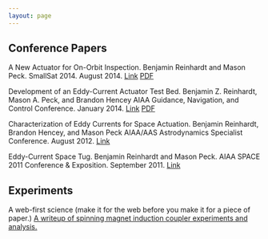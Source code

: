```yaml
---
layout: page
---
```


Conference Papers
-----

A New Actuator for On-Orbit Inspection.
Benjamin Reinhardt and Mason Peck.
SmallSat 2014. August 2014. [Link][2dInspect] [PDF](./smallsat2014.pdf)

Development of an Eddy-Current Actuator Test Bed.
Benjamin Z. Reinhardt, Mason A. Peck, and Brandon Hencey
AIAA Guidance, Navigation, and Control Conference. January 2014. [Link][scitech2014] [PDF](./SciTech_Paper.pdf)

Characterization of Eddy Currents for Space Actuation.
Benjamin Reinhardt, Brandon Hencey, and Mason Peck
AIAA/AAS Astrodynamics Specialist Conference. August 2012. [Link][GNC2012]

Eddy-Current Space Tug.
Benjamin Reinhardt and Mason Peck.
AIAA SPACE 2011 Conference & Exposition. September 2011. [Link][space2011]

Experiments
-----

A web-first science (make it for the web before you make it for a piece of paper.) [A writeup of spinning magnet induction coupler experiments and analysis.][edgewalking]

[space2011]:http://arc.aiaa.org/doi/abs/10.2514/6.2011-7168
[GNC2012]:http://arc.aiaa.org/doi/abs/10.2514/6.2012-4868
[scitech2014]:http://arc.aiaa.org/doi/abs/10.2514/6.2014-0273
[edgewalking]:/pages/edge_walking/
[2dInspect]:http://digitalcommons.usu.edu/smallsat/2014/Poster/1/